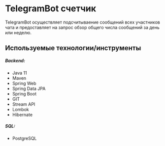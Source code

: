 # TelegramBot счетчик

TelegramBot осуществляет подсчитываение сообщений всех участников чата и предоставляет на запрос обзор общего числа сообщений за день или неделю.

## Используемые технологии/инструменты
##### Backend:
- Java 11
- Maven
- Spring Web
- Spring Data JPA
- Spring Boot
- GIT
- Stream API
- Lombok
- Hibernate

##### SQL:
- PostgreSQL
